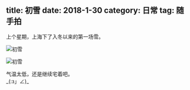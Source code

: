 title: 初雪
date: 2018-1-30
category: 日常
tag: 随手拍
---
上个星期，上海下了入冬以来的第一场雪。  

![初雪](https://wx1.sinaimg.cn/mw690/911a69ably1fnylkekorrj21kw16ox6s.jpg)

![初雪](https://wx2.sinaimg.cn/mw690/911a69ably1fnylk0pxsnj21kw16oqv8.jpg)

气温太低，还是继续宅着吧。  
\_(:з」∠)\_
